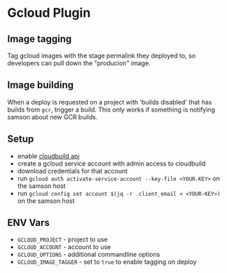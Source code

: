 # Gcloud Plugin

## Image tagging

Tag gcloud images with the stage permalink they deployed to, so developers can pull down the "producion" image.

## Image building

When a deploy is requested on a project with 'builds disabled' that has builds from `gcr`,
trigger a build. This only works if something is notifying samson about new GCR builds.

## Setup

 - enable [cloudbuild api](https://console.cloud.google.com/apis/api/cloudbuild.googleapis.com/overview)
 - create a gcloud service account with admin access to cloudbuild
 - download credentials for that account
 - run `gcloud auth activate-service-account --key-file <YOUR-KEY>` on the samson host
 - run `gcloud config set account $(jq -r .client_email < <YOUR-KEY>)` on the samson host

## ENV Vars

  - `GCLOUD_PROJECT` - project to use
  - `GCLOUD_ACCOUNT` - account to use
  - `GCLOUD_OPTIONS` - additional commandline options
  - `GCLOUD_IMAGE_TAGGER` - set to `true` to enable tagging on deploy
